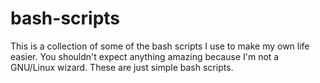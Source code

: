 # bash-scripts

This is a collection of some of the bash scripts I use to make my own life easier. You shouldn't expect anything amazing because I'm not a GNU/Linux wizard. These are just simple bash scripts.
